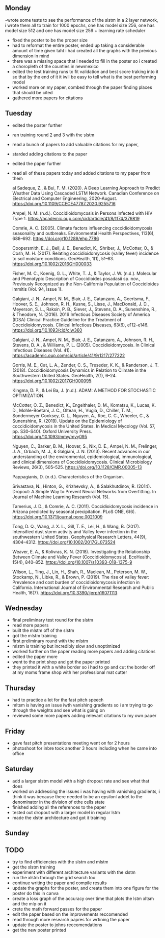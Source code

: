## Monday
-wrote some tests to see the performance of the slstm in a 2 layer network, i wrote them all to train for 1000 epochs, one has model size 256, one has model size 512 and one has model size 256 + learning rate scheduler
- fixed the poster to be the proper size 
- had to reformat the entire poster, ended up taking a considerable amount of time given taht i had created all the graphs with the previous dimension in mind
- there was a missing space that i needed to fill in the poster so i created a choropleth of the counties in newmexico
- edited the test training runs to fit validation and best score traking into it so that by the end of it it iwll be easy to tell what is the best performing model
- worked more on my paper, combed through the paper finding places that should be cited
- gathered more papers for citations


## Tuesday
- edited the poster further
- ran training round 2 and 3 with the slstm
- read a bunch of papers to add valuable citations for my paper,
- starded adding citations to the paper
- edited the paper further
- read all of these papers today and added citations to my paper from them

    al Sadeque, Z., & Bui, F. M. (2020). A Deep Learning Approach to Predict Weather Data Using Cascaded LSTM Network. Canadian Conference on Electrical and Computer Engineering, 2020-August. https://doi.org/10.1109/CCECE47787.2020.9255716

  Ampel, N. M. (n.d.). Coccidioidomycosis in Persons Infected with HIV Type 1. https://academic.oup.com/cid/article/41/8/1174/379819

  Comrie, A. C. (2005). Climate factors influencing coccidioidomycosis seasonality and outbreaks. Environmental Health Perspectives, 113(6), 688–692. https://doi.org/10.1289/ehp.7786

  Coopersmith, E. J., Bell, J. E., Benedict, K., Shriber, J., McCotter, O., & Cosh, M. H. (2017). Relating coccidioidomycosis (valley fever) incidence to soil moisture conditions. GeoHealth, 1(1), 51–63. https://doi.org/10.1002/2016GH000033

  Fisher, M. C., Koenig, G. L., White, T. J., & Taylor, J. W. (n.d.). Molecular and Phenotypic Description of Coccidioides posadasii sp. nov., Previously Recognized as the Non-California Population of Coccidioides immitis (Vol. 94, Issue 1).

  Galgiani, J. N., Ampel, N. M., Blair, J. E., Catanzaro, A., Geertsma, F., Hoover, S. E., Johnson, R. H., Kusne, S., Lisse, J., MacDonald, J. D., Meyerson, S. L., Raksin, P. B., Siever, J., Stevens, D. A., Sunenshine, R., & Theodore, N. (2016). 2016 Infectious Diseases Society of America (IDSA) Clinical Practice Guideline for the Treatment of Coccidioidomycosis. Clinical Infectious Diseases, 63(6), e112–e146. https://doi.org/10.1093/cid/ciw360

  Galgiani, J. N., Ampel, N. M., Blair, J. E., Catanzaro, A., Johnson, R. H., Stevens, D. A., & Williams, P. L. (2005). Coccidioidomycosis. In Clinical Infectious Diseases (Vol. 41). https://academic.oup.com/cid/article/41/9/1217/277222

  Gorris, M. E., Cat, L. A., Zender, C. S., Treseder, K. K., & Randerson, J. T. (2018). Coccidioidomycosis Dynamics in Relation to Climate in the Southwestern United States. GeoHealth, 2(1), 6–24. https://doi.org/10.1002/2017GH000095

  Kingma, D. P., & Lei Ba, J. (n.d.). ADAM: A METHOD FOR STOCHASTIC OPTIMIZATION.

  McCotter, O. Z., Benedict, K., Engelthaler, D. M., Komatsu, K., Lucas, K. D., Mohle-Boetani, J. C., Oltean, H., Vugia, D., Chiller, T. M., Sondermeyer Cooksey, G. L., Nguyen, A., Roe, C. C., Wheeler, C., & Sunenshine, R. (2019). Update on the Epidemiology of coccidioidomycosis in the United States. In Medical Mycology (Vol. 57, pp. S30–S40). Oxford University Press. https://doi.org/10.1093/mmy/myy095

  Nguyen, C., Barker, B. M., Hoover, S., Nix, D. E., Ampel, N. M., Frelinger, J. A., Orbach, M. J., & Galgiani, J. N. (2013). Recent advances in our understanding of the environmental, epidemiological, immunological, and clinical dimensions of Coccidioidomycosis. Clinical Microbiology Reviews, 26(3), 505–525. https://doi.org/10.1128/CMR.00005-13

  Pappagianis, D. (n.d.). Characteristics of the Organism.

  Srivastava, N., Hinton, G., Krizhevsky, A., & Salakhutdinov, R. (2014). Dropout: A Simple Way to Prevent Neural Networks from Overfitting. In Journal of Machine Learning Research (Vol. 15).

  Tamerius, J. D., & Comrie, A. C. (2011). Coccidioidomycosis incidence in Arizona predicted by seasonal precipitation. PLoS ONE, 6(6). https://doi.org/10.1371/journal.pone.0021009

  Tong, D. Q., Wang, J. X. L., Gill, T. E., Lei, H., & Wang, B. (2017). Intensified dust storm activity and Valley fever infection in the southwestern United States. Geophysical Research Letters, 44(9), 4304–4312. https://doi.org/10.1002/2017GL073524

  Weaver, E. A., & Kolivras, K. N. (2018). Investigating the Relationship Between Climate and Valley Fever (Coccidioidomycosis). EcoHealth, 15(4), 840–852. https://doi.org/10.1007/s10393-018-1375-9

  Wilson, L., Ting, J., Lin, H., Shah, R., Maclean, M., Peterson, M. W., Stockamp, N., Libke, R., & Brown, P. (2019). The rise of valley fever: Prevalence and cost burden of coccidioidomycosis infection in California. International Journal of Environmental Research and Public Health, 16(7). https://doi.org/10.3390/ijerph16071113

## Wednesday
- final preliminary test round for the slstm
- read more papers
- built the mlstm off of the slstm
- got the mlstm training
- first preliminary round with the mlstm
- mlstm is training but incredibly slow and unoptimized
- worked further on the paper reading more papers and adding citations
- edited the paper more
- went to the print shop and got the paper printed
- they printed it with a white border so i had to go and cut the border off at my moms frame shop with her professional mat cutter


## Thursday
- had to practice a lot for the fast pitch speech
- mltsm is having an issue iwth vanishing gradients so i am trying to go through the weights and see what is going on
- reviewed some more papers adding relevant citations to my own paper

## Friday 
- gave fast pitch presentations meeting went on for 2 hours
- photoshoot for inbre took another 3 hours including when he came into office

## Saturday 
- add a larger slstm model with a high dropout rate and see what that does
- worked on addressing the issues i was having with vanishing gradients, i think it was because there needed to be an epsilonl addet to the denominator in the division of othe cells state
- finished adding all the references to the paper
- tested out dropout with a larger model in regular lstm 
- made the xlstm architecture and got it training


## Sunday


## TODO

- try to find efficiencies with the slstm and mlstm
- get the xlstm training 
- experiment with different architecture variants with the xlstm
- run the xlstm through the grid search too
- continue writing the paper and compile results
- update the graphs for the poster, and create them into one figure for the poster do this in canva
- create a loss graph of the accuracy over time that plots the lstm xltsm and the mlp on it
- crete the math forward passes for the paper
- edit the paper based on the improvements reccomended
- read through more research papres for wrtining the paper
- update the poster to johns reccomendations
- get the new poster printed



